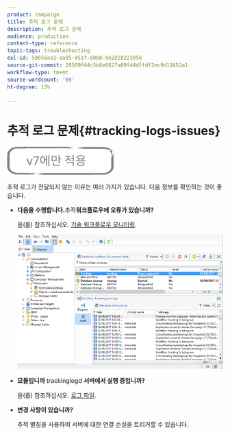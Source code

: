```yaml
---
product: campaign
title: 추적 로그 문제
description: 추적 로그 문제
audience: production
content-type: reference
topic-tags: troubleshooting
exl-id: 58656aa1-aa95-451f-80b8-9e2d28223056
source-git-commit: 20509f44c5b8e0827a09f44dffdf2ec9d11652a1
workflow-type: tm+mt
source-wordcount: '69'
ht-degree: 13%

---
```


# 추적 로그 문제{#tracking-logs-issues}

![](../../assets/v7-only.svg)

추적 로그가 전달되지 않는 이유는 여러 가지가 있습니다. 다음 정보를 확인하는 것이 좋습니다.

* **다음을 수행합니다.**&#x200B;추적&#x200B;**워크플로우에 오류가 있습니까?**

   을(를) 참조하십시오. [기술 워크플로우 모니터링](../../workflow/using/monitoring-technical-workflows.md).

   ![](assets/tracking_scheduled_task.png)

* **모듈입니까** trackinglogd **서버에서 실행 중입니까?**

   을(를) 참조하십시오. [로그 파일](../../production/using/log-files.md).

* **변경 사항이 있습니까?**

   추적 별칭을 사용하여 서버에 대한 연결 손실을 트리거할 수 있습니다.
